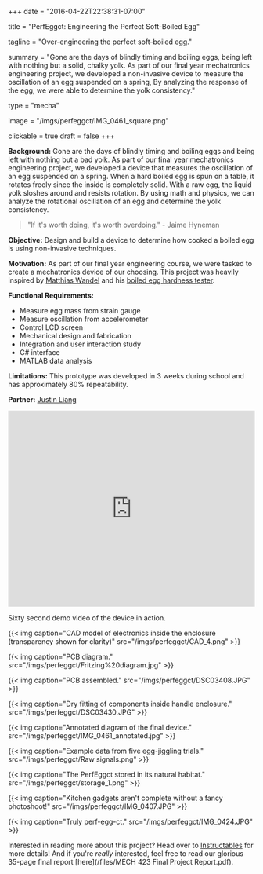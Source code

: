 +++
date = "2016-04-22T22:38:31-07:00"

title = "PerfEggct: Engineering the Perfect Soft-Boiled Egg"

tagline = "Over-engineering the perfect soft-boiled egg."

summary = "Gone are the days of blindly timing and boiling eggs, being left with nothing but a solid, chalky yolk. As part of our final year mechatronics engineering project, we developed a non-invasive device to measure the oscillation of an egg suspended on a spring, By analyzing the response of the egg, we were able to determine the yolk consistency."

type = "mecha"

image = "/imgs/perfeggct/IMG_0461_square.png"

clickable = true
draft = false
+++

__Background:__ Gone are the days of blindly timing and boiling eggs and being left with nothing but a bad yolk. As part of our final year mechatronics engineering project, we developed a device that measures the oscillation of an egg suspended on a spring. When a hard boiled egg is spun on a table, it rotates freely since the inside is completely solid. With a raw egg, the liquid yolk sloshes around and resists rotation. By using math and physics, we can analyze the rotational oscillation of an egg and determine the yolk consistency.

> "If it's worth doing, it's worth overdoing." - Jaime Hyneman

__Objective:__ Design and build a device to determine how cooked a boiled egg is using non-invasive techniques.
	
__Motivation:__ As part of our final year engineering course, we were tasked to create a mechatronics device of our choosing. This project was heavily inspired by [Matthias Wandel](https://www.youtube.com/channel/UCckETVOT59aYw80B36aP9vw) and his [boiled egg hardness tester](https://www.youtube.com/watch?v=Cw9w1CZkTr0).

__Functional Requirements:__

+ Measure egg mass from strain gauge
+ Measure oscillation from accelerometer
+ Control LCD screen
+ Mechanical design and fabrication
+ Integration and user interaction study
+ C# interface
+ MATLAB data analysis

__Limitations:__ This prototype was developed in 3 weeks during school and has approximately 80% repeatability. 

__Partner:__ [Justin Liang](http://justin-liang.com)

<iframe width=100% height=400 src="https://www.youtube.com/embed/54d9iQcqX7Q" frameborder="0" allowfullscreen></iframe>
<p class="caption">Sixty second demo video of the device in action.

{{< img caption="CAD model of electronics inside the enclosure (transparency shown for clarity)"
src="/imgs/perfeggct/CAD_4.png" >}}

{{< img caption="PCB diagram."
src="/imgs/perfeggct/Fritzing%20diagram.jpg" >}}

{{< img caption="PCB assembled."
src="/imgs/perfeggct/DSC03408.JPG" >}}

{{< img caption="Dry fitting of components inside handle enclosure."
src="/imgs/perfeggct/DSC03430.JPG" >}}

{{< img caption="Annotated diagram of the final device."
src="/imgs/perfeggct/IMG_0461_annotated.jpg" >}}

{{< img caption="Example data from five egg-jiggling trials."
src="/imgs/perfeggct/Raw signals.png" >}}

{{< img caption="The PerfEggct stored in its natural habitat."
src="/imgs/perfeggct/storage_1.png" >}}

{{< img caption="Kitchen gadgets aren't complete without a fancy photoshoot!"
src="/imgs/perfeggct/IMG_0407.JPG" >}}

{{< img caption="Truly perf-egg-ct."
src="/imgs/perfeggct/IMG_0424.JPG" >}}

Interested in reading more about this project? Head over to [Instructables](http://www.instructables.com/id/PerfEGGct-Engineering-the-Perfect-Soft-Boiled-Egg/) for more details! And if you're *really* interested, feel free to read our glorious 35-page final report [here](/files/MECH 423 Final Project Report.pdf).